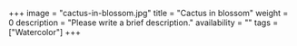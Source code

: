 +++
image = "cactus-in-blossom.jpg"
title = "Cactus in blossom"
weight = 0
description = "Please write a brief description."
availability = ""
tags = ["Watercolor"]
+++
